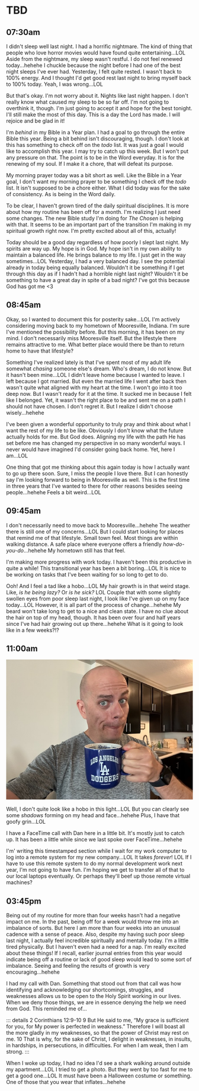 # TBD

## 07:30am

I didn't sleep well last night. I had a horrific nightmare. The kind of thing that people who love horror movies would have found quite entertaining...LOL Aside from the nightmare, my sleep wasn't restful. I do not feel renewed today...hehehe I chuckle because the night before I had one of the best night sleeps I've ever had. Yesterday, I felt quite rested. I wasn't back to 100% energy. And I thought I'd get good rest last night to bring myself back to 100% today. Yeah, I was wrong...LOL

But that's okay. I'm not worry about it. Nights like last night happen. I don't really know what caused my sleep to be so far off. I'm not going to overthink it, though. I'm just going to accept it and hope for the best tonight. I'll still make the most of this day. This is a day the Lord has made. I will rejoice and be glad in it!

I'm *behind* in my Bible in a Year plan. I had a goal to go through the entire Bible this year. Being a bit behind isn't discouraging, though. I don't look at this has something to check off on the *todo* list. It was just a goal I would like to accomplish this year. I may try to catch up this week. But I won't put any pressure on that. The point is to be in the Word everyday. It is for the renewing of my soul. If I make it a chore, that will defeat its purpose.

My morning prayer today was a bit short as well. Like the Bible in a Year goal, I don't want my morning prayer to be something I check off the *todo* list. It isn't supposed to be a chore either. What I did today was for the sake of consistency. As is being in the Word daily.

To be clear, I haven't grown tired of the daily spiritual disciplines. It is more about how my routine has been off for a month. I'm realizing I just need some changes. The new Bible study I'm doing for *The Chosen* is helping with that. It seems to be an important part of the transition I'm making in my spiritual growth right now. I'm pretty excited about all of this, actually!

Today should be a good day regardless of how poorly I slept last night. My spirits are way up. My hope is in God. My hope isn't in my own ability to maintain a balanced life. He brings balance to my life. I just get in the way sometimes...LOL Yesterday, I had a very balanced day. I see the potential already in today being equally balanced. Wouldn't it be something if I get through this day as if I hadn't had a horrible night last night? Wouldn't it be something to have a great day in spite of a bad night? I've got this because God has got me <3

## 08:45am

Okay, so I wanted to document this for posterity sake...LOL I'm actively considering moving back to my hometown of Mooresville, Indiana. I'm sure I've mentioned the possibility before. But this morning, it has been on my mind. I don't necessarily miss Mooresville itself. But the lifestyle there remains attractive to me. What better place would there be than to return home to have that lifestyle?

Something I've realized lately is that I've spent most of my adult life somewhat *chasing* someone else's dream. Who's dream, I do not know. But it hasn't been mine...LOL I didn't leave home because I wanted to leave. I left because I got married. But even the married life I went after back then wasn't quite what aligned with my heart at the time. I won't go into it too deep now. But I wasn't ready for it at the time. It sucked me in because I felt like I belonged. Yet, it wasn't the right place to be and sent me on a path I should not have chosen. I don't regret it. But I realize I didn't choose wisely...hehehe

I've been given a wonderful opportunity to truly pray and think about what I want the rest of my life to be like. Obviously I don't know what the future actually holds for me. But God does. Aligning my life with the path He has set before me has changed my perspective in so many wonderful ways. I never would have imagined I'd consider going back home. Yet, here I am...LOL

One thing that got me thinking about this again today is how I actually want to go up there soon. Sure, I miss the people I love there. But I can honestly say I'm looking forward to being in Mooresville as well. This is the first time in three years that I've wanted to there for other reasons besides seeing people...hehehe Feels a bit weird...LOL

## 09:45am

I don't necessarily need to move back to Mooresville...hehehe The weather there is still one of my concerns...LOL But I could start looking for places that remind me of that lifestyle. Small town feel. Most things are within walking distance. A safe place where everyone offers a friendly *how-do-you-do*...hehehe My hometown still has that feel.

I'm making more progress with work today. I haven't been this productive in quite a while! This transitional year has been a bit boring...LOL It is nice to be working on tasks that I've been waiting for so long to get to do.

Ooh! And I feel a tad like a hobo...LOL My hair growth is in that weird stage. Like, *is he being lazy?* Or *is he sick?* LOL Couple that with some slightly swollen eyes from poor sleep last night, I look like I've given up on my face today...LOL However, it is all part of the process of change...hehehe My beard won't take long to get to a nice and clean state. I have no clue about the hair on top of my head, though. It has been over four and half years since I've had hair growing out up there...hehehe What is it going to look like in a few weeks?!?

## 11:00am

![Selfie with a goofy face while holding a coffee mug](./media/IMG_2258.jpeg)

Well, I don't quite look like a hobo in this light...LOL But you can clearly see some *shadows* forming on my head and face...hehehe Plus, I have that goofy grin...LOL

I have a FaceTime call with Dan here in a little bit. It's mostly just to catch up. It has been a little while since we last spoke over FaceTime...hehehe

I'm' writing this timestamped section while I wait for my work computer to log into a remote system for my new company...LOL It takes *forever*! LOL If I have to use this remote system to do my normal development work next year, I'm not going to have fun. I'm hoping we get to transfer all of that to our local laptops eventually. Or perhaps they'll beef up those remote virtual machines?

## 03:45pm

Being out of my routine for more than four weeks hasn't had a negative impact on me. In the past, being off for a week would throw me into an imbalance of sorts. But here I am more than four weeks into an unusual cadence with a sense of peace. Also, despite my having such poor sleep last night, I actually feel incredible spiritually and mentally today. I'm a little tired physically. But I haven't even had a need for a nap. I'm really excited about these things! If I recall, earlier journal entries from this year would indicate being off a routine or lack of good sleep would lead to some sort of imbalance. Seeing and feeling the results of growth is very encouraging...hehehe

I had my call with Dan. Something that stood out from that call was how identifying and acknowledging our shortcomings, struggles, and weaknesses allows us to be open to the Holy Spirit working in our lives. When we deny those things, we are in essence denying the help we need from God. This reminded me of...

::: details 2 Corinthians 12:9-10
9 But He said to me, “My grace is sufficient for you, for My power is perfected in weakness.” Therefore I will boast all the more gladly in my weaknesses, so that the power of Christ may rest on me. 10 That is why, for the sake of Christ, I delight in weaknesses, in insults, in hardships, in persecutions, in difficulties. For when I am weak, then I am strong.
:::

When I woke up today, I had no idea I'd see a shark walking around outside my apartment...LOL I tried to get a photo. But they went by too fast for me to get a good one...LOL It must have been a Halloween costume or something. One of those that you wear that inflates...hehehe

